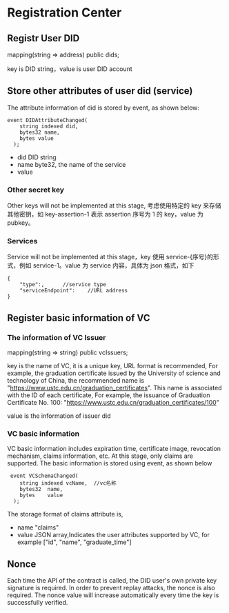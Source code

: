 # Registration Center

## Registr User DID

mapping(string => address) public dids;

key is DID string，value is user DID account

## Store other attributes of user did (service)

The attribute information of did is stored by event, as shown below:

```
event DIDAttributeChanged(
    string indexed did,
    bytes32 name,
    bytes value
  );
```

- did DID string
- name byte32, the name of the service
- value

### Other secret key

Other keys will not be implemented at this stage, 考虑使用特定的 key 来存储其他密钥，如 key-assertion-1 表示 assertion 序号为 1 的 key，value 为 pubkey。

### Services

Service will not be implemented at this stage，key 使用 service-{序号}的形式，例如 service-1。value 为 service 内容，具体为 json 格式，如下

```
{
    "type":,      //service type
    "serviceEndpoint":    //URL address
}
```

## Register basic information of VC

### The information of VC Issuer

mapping(string => string) public vcIssuers;

key is the name of VC, it is a unique key, URL format is recommended, For example, the graduation certificate issued by the University of science and technology of China, the recommended name is "https://www.ustc.edu.cn/graduation_certificates". This name is associated with the ID of each certificate, For example, the issuance of Graduation Certificate No. 100: "https://www.ustc.edu.cn/graduation_certificates/100"

value is the information of issuer did

### VC basic information

VC basic information includes expiration time, certificate image, revocation mechanism, claims information, etc. At this stage, only claims are supported. The basic information is stored using event, as shown below

```
 event VCSchemaChanged(
    string indexed vcName,  //vc名称
    bytes32  name,
    bytes    value
  );
```

The storage format of claims attribute is,

- name "claims"
- value JSON array,Indicates the user attributes supported by VC, for example ["id", "name", "graduate_time"]

## Nonce

Each time the API of the contract is called, the DID user's own private key signature is required. In order to prevent replay attacks, the nonce is also required. The nonce value will increase automatically every time the key is successfully verified.

